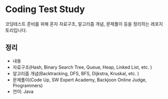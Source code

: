 <h1>Coding Test Study</h1>
코딩테스트 준비를 위해 혼자 자료구조, 알고리즘 개념, 문제풀이 등을 정리하는 레포지토리입니다.
<h2>정리</h2>
<ul>
  <li>내용</li>
    <li>자료구조(Hash, Binary Search Tree, Queue, Heap, Linked List, etc. )</li>
    <li>알고리즘 개념(Backtracking, DFS, BFS, Dijkstra, Kruskal, etc. )</li>
    <li>문제풀이(Code Up, SW Expert Academy, Backjoon Online Judge, Programmers)</li>
  <li>언어: Java</li>
</ul>
